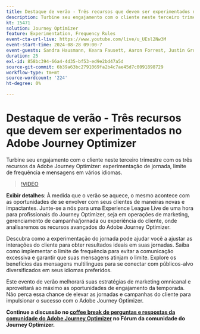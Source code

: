 ```yaml
---
title: Destaque de verão - Três recursos que devem ser experimentados no Adobe Journey Optimizer
description: Turbine seu engajamento com o cliente neste terceiro trimestre com os três recursos da Adobe Journey Optimizer - experimentação de jornada, limite de frequência e mensagens em vários idiomas
kt: 15471
solution: Journey Optimizer
feature: Experimentation, Frequency Rules
event-cta-url-live: https://www.youtube.com/live/u_UEsl2Nw3M
event-start-time: 2024-08-28 09:00-7
event-guests: Sandra Hausmann, Keara Fausett, Aaron Forrest, Justin Grover
duration: 25
exl-id: 858bc394-66a4-4d35-bf53-ed9e2bd47a5d
source-git-commit: 6b39a63bc2791069fa2b4c7ae45d7c0091898729
workflow-type: tm+mt
source-wordcount: '224'
ht-degree: 0%

---
```


# Destaque de verão - Três recursos que devem ser experimentados no Adobe Journey Optimizer

Turbine seu engajamento com o cliente neste terceiro trimestre com os três recursos da Adobe Journey Optimizer: experimentação de jornada, limite de frequência e mensagens em vários idiomas.

>[!VIDEO](https://video.tv.adobe.com/v/3433225/?learn=on)


**Exibir detalhes**:
À medida que o verão se aquece, o mesmo acontece com as oportunidades de se envolver com seus clientes de maneiras novas e impactantes. Junte-se a nós para uma Experience League Live de uma hora para profissionais do Journey Optimizer, seja em operações de marketing, gerenciamento de campanha/jornada ou experiência do cliente, onde analisaremos os recursos avançados do Adobe Journey Optimizer.

Descubra como a experimentação do jornada pode ajudar você a ajustar as interações do cliente para obter resultados ideais em suas jornadas. Saiba como implementar o limite de frequência para evitar a comunicação excessiva e garantir que suas mensagens atinjam o limite. Explore os benefícios das mensagens multilíngues para se conectar com públicos-alvo diversificados em seus idiomas preferidos.

Este evento de verão melhorará suas estratégias de marketing omnicanal e aproveitará ao máximo as oportunidades de engajamento da temporada. Não perca essa chance de elevar as jornadas e campanhas do cliente para impulsionar o sucesso com o Adobe Journey Optimizer.

**Continue a discussão no [coffee break de perguntas e respostas da comunidade do Adobe Journey Optimizer](https://experienceleaguecommunities.adobe.com/t5/journey-optimizer-discussions/experience-leagu[...]ugust-28th-8-30-am-pt-supercharge-your/td-p/697931) no Fórum da comunidade do Journey Optimizer.**
